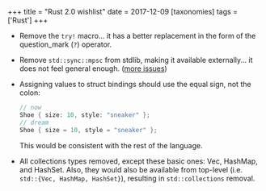 +++
title = "Rust 2.0 wishlist"
date = 2017-12-09
[taxonomies]
tags = ['Rust']
+++

-   Remove the `try!` macro... it has a better replacement in the form
    of the question_mark (`?`) operator.

-   Remove `std::sync::mpsc` from stdlib, making it available
    externally... it does not feel general enough. ([more issues])

-   Assigning values to struct bindings should use the equal sign, not
    the colon:

    ```rust
    // now
    Shoe { size: 10, style: "sneaker" };
    // dream
    Shoe { size = 10, style = "sneaker" };
    ```

    This would be consistent with the rest of the language.

-   All collections types removed, except these basic ones: Vec,
    HashMap, and HashSet. Also, they would also be available from
    top-level (i.e. `std::{Vec, HashMap, HashSet}`), resulting in
    `std::collections` removal.


[more issues]: https://github.com/rust-lang/rust/pull/42397#issuecomment-315867774
